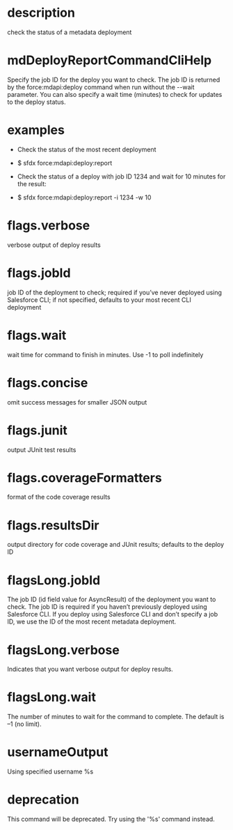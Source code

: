 # description

check the status of a metadata deployment

# mdDeployReportCommandCliHelp

Specify the job ID for the deploy you want to check. The job ID is returned by the force:mdapi:deploy command when run without the --wait parameter. You can also specify a wait time (minutes) to check for updates to the deploy status.

# examples

- Check the status of the most recent deployment

- $ sfdx force:mdapi:deploy:report

- Check the status of a deploy with job ID 1234 and wait for 10 minutes for the result:

- $ sfdx force:mdapi:deploy:report -i 1234 -w 10

# flags.verbose

verbose output of deploy results

# flags.jobId

job ID of the deployment to check; required if you’ve never deployed using Salesforce CLI; if not specified, defaults to your most recent CLI deployment

# flags.wait

wait time for command to finish in minutes. Use -1 to poll indefinitely

# flags.concise

omit success messages for smaller JSON output

# flags.junit

output JUnit test results

# flags.coverageFormatters

format of the code coverage results

# flags.resultsDir

output directory for code coverage and JUnit results; defaults to the deploy ID

# flagsLong.jobId

The job ID (id field value for AsyncResult) of the deployment you want to check. The job ID is required if you haven’t previously deployed using Salesforce CLI. If you deploy using Salesforce CLI and don’t specify a job ID, we use the ID of the most recent metadata deployment.

# flagsLong.verbose

Indicates that you want verbose output for deploy results.

# flagsLong.wait

The number of minutes to wait for the command to complete. The default is –1 (no limit).

# usernameOutput

Using specified username %s

# deprecation

This command will be deprecated. Try using the '%s' command instead.
